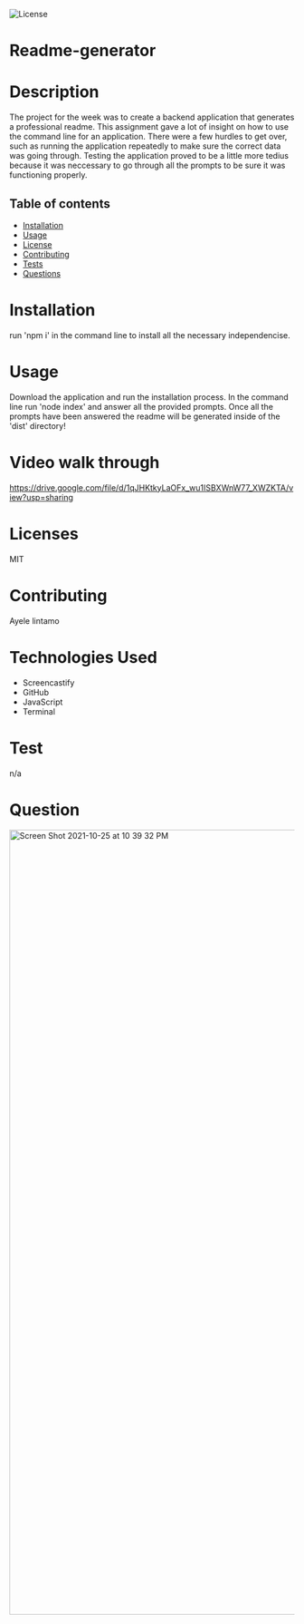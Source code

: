 ![License](https://img.shields.io/static/v1?label=License&message=MIT&color=BLUE)
# Readme-generator

# Description
The project for the week was to create a backend application that generates a professional readme. This assignment gave a lot of insight on how to use the command line for an application. There were a few hurdles to get over, such as running the application repeatedly to make sure the correct data was going through. Testing the application proved to be a little more tedius because it was neccessary to go through all the prompts to be sure it was functioning properly.




## Table of contents

- [Installation](#installation)
- [Usage](#usage)
- [License](#license)
- [Contributing](#contributing)
- [Tests](#tests)
- [Questions](#questions)

# Installation
run 'npm i' in the command line to install all the necessary independencise.
# Usage
Download the application and run the installation process. In the command line run 'node index' and answer all the provided prompts. Once all the prompts have been answered the readme will be generated inside of the 'dist' directory!
# Video walk through

https://drive.google.com/file/d/1qJHKtkyLaOFx_wu1ISBXWnW77_XWZKTA/view?usp=sharing
# Licenses

MIT

# Contributing
Ayele lintamo 
# Technologies Used
* Screencastify
* GitHub
* JavaScript
* Terminal
# Test
n/a

# Question
<img width="1385" alt="Screen Shot 2021-10-25 at 10 39 32 PM" src="https://user-images.githubusercontent.com/84227686/138815756-19a604e6-7f91-43ae-97c5-c409e60b9f87.png">

